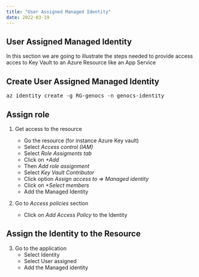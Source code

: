 ```yaml
---
title: "User Assigned Managed Identity"
date: 2022-03-19
---
```


User Assigned Managed Identity
---

In this section we are going to illustrate the steps needed to provide access acces to Key Vault to an Azure Resource like an App Service

## Create User Assigned Managed Identity
<pre>
az identity create -g RG-genocs -n genocs-identity
</pre>


## Assign role

1) Get access to the resource
    - Go the resource (for instance Azure Key vault)
    - Select *Access control (IAM)*
    - Select *Role Assigments tab*
    - Click on *+Add*
    - Then *Add role assignment*
    - Select *Key Vault Contributor*
    - Click option *Assign access to => Managed identity* 
    - Click on *+Select members*
    - Add the Managed Identity

2) Go to *Access policies* section
    - Click on *Add Access Policy* to the Identity

## Assign the Identity to the Resource
3) Go to the application
    - Select Identity
    - Select User assigned
    - Add the Managed identity

